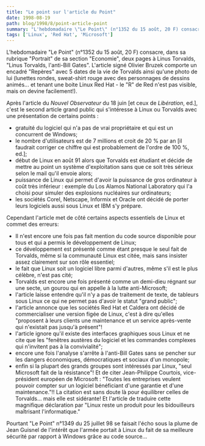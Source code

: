 ```yaml
---
title: "Le point sur l'article du Point"
date: 1998-08-19
path: blog/1998/8/point-article-point
summary: "L'hebdomadaire \"Le Point\" (n°1352 du 15 août, 20 F) consacre, dans sa rubrique \"Portrait\" de sa section \"Economie\", deux pages à Linus Torvalds, \"Linus Torvalds, l'anti-Bill Gates\"."
tags: ['Linux', 'Red Hat', 'Microsoft']
---
```


<P>
L'hebdomadaire "Le Point" (n°1352 du 15 août, 20 F) consacre, dans sa
rubrique "Portrait" de sa section "Economie", deux pages à Linus
Torvalds, "Linus Torvalds, l'anti-Bill Gates". L'article signé Olivier
Bruzek comporte un encadré "Repères" avec 5 dates de la vie de Torvalds
ainsi qu'une photo de lui (lunettes rondes, sweat-shirt rouge avec des
personnages de dessins animés... et tenant une boite Linux Red Hat - le
"R" de Red n'est pas visible, mais on devine facilement!).
</P>

<P>
Après l'article du <EM>Nouvel Observateur</EM> du 18 juin [et ceux de <EM>Libération</EM>, ed.], c'est le second
article grand public qui s'intéresse à Linux ou Torvalds avec une
présentation de certains points :
</P>

<UL>

<LI>gratuité du logiciel qui n'a pas de vrai propriétaire et qui est un
concurrent de Windows;
<LI>le nombre d'utilisateurs est de 7 millions et croit de 20 % par an
[il faudrait corriger ce chiffre qui est probablement de l'ordre de 100
%, ed.];
<LI>début de Linux en août 91 alors que Torvalds est étudiant et décide de
mettre au point un système d'exploitation sans que ce soit très sérieux
selon le mail qu'il envoie alors;
<LI>puissance de Linux qui permet d'avoir la puissance de gros ordinateur
à coût très inférieur : exemple du Los Alamos National Laboratory qui
l'a choisi pour simuler des explosions nucléaires sur ordinateurs;
<LI>les sociétés Corel, Netscape, Informix et Oracle ont décidé de porter
leurs logiciels aussi sous Linux et IBM s'y prépare.
</UL>

<P>
Cependant l'article met de côté certains aspects essentiels de Linux et
commet des erreurs:
</P>

<UL>

<LI>Il n'est encore une fois pas fait mention du code source disponible
pour tous et qui a permis le développement de Linux;
<LI>ce développement est présenté comme étant presque le seul fait de
Torvalds, même si la communauté Linux est citée, mais sans insister
assez clairement sur son rôle essentiel;
<LI>le fait que Linux soit un logiciel libre parmi d'autres, même s'il est
le plus célèbre, n'est pas cité;
<LI>Torvalds est encore une fois présenté comme un demi-dieu régnant sur
une secte, un gourou qui en appelle à la lutte anti-Microsoft;
<LI>l'article laisse entendre qu'il n'y a pas de traitement de texte, de
tableurs sous Linux ce qui ne permet pas d'avoir le statut "grand
public";
<LI>l'article annonce que les sociétés Red Hat et Caldera ont décidé de
commercialiser une version figée de Linux, c'est à dire qu'elles
"proposent à leurs clients une maintenance et un service après-vente qui
n'existait pas jusqu'à présent"!
<LI>l'article ignore qu'il existe des interfaces graphiques sous Linux et
ne cite que les "fenêtres austères du logiciel et les commandes
complexes qui n'invitent pas à la convivialité";
<LI>encore une fois l'analyse s'arrête à l'anti-Bill Gates sans se pencher
sur les dangers économiques, démocratiques et sociaux d'un monopole;
<LI>enfin si la plupart des grands groupes sont intéressés par Linux,
"seul Microsoft fait de la résistance"! Et de citer Jean-Philippe
Courtois, vice-président européen de Microsoft : "Toutes les entreprises
veulent pouvoir compter sur un logiciel bénéficiant d'une garantie et
d'une maintenance."!! La citation est sans doute là pour équilibrer
celles de Torvalds... mais elle est sidérante! Et l'article de traduire
cette magnifique déclaration par "Linux reste un produit pour les
bidouilleurs maîtrisant l'informatique."
</UL>

<P>
Pourtant "Le Point" n°1349 du 25 juillet 98 se faisait l'écho sous la
plume de Jean Guisnel de l'intérêt que l'armée portait à Linux du fait
de sa meilleure sécurité par rapport à Windows grâce au code source...
</P>


